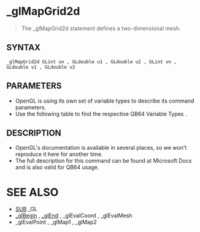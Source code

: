 # _glMapGrid2d
> The _glMapGrid2d statement defines a two-dimensional mesh.

## SYNTAX
`_glMapGrid2d GLint un , GLdouble u1 , GLdouble u2 , GLint vn , GLdouble v1 , GLdouble v2`

## PARAMETERS
* OpenGL is using its own set of variable types to describe its command parameters.
* Use the following table to find the respective QB64 Variable Types .


## DESCRIPTION
* OpenGL's documentation is available in several places, so we won't reproduce it here for another time.
* The full description for this command can be found at Microsoft Docs and is also valid for QB64 usage.


# SEE ALSO
* [SUB](SUB.md) _GL
* [_glBegin](_glBegin.md) , [_glEnd](_glEnd.md) , _glEvalCoord , _glEvalMesh
* _glEvalPoint , _glMap1 , _glMap2

